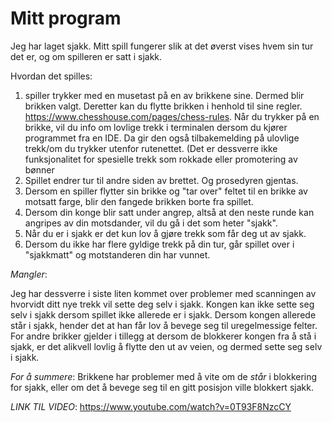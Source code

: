 # Mitt program

Jeg har laget sjakk. Mitt spill fungerer slik at det øverst vises hvem sin tur det er, og om spilleren er satt i sjakk.

Hvordan det spilles:

1. spiller trykker med en musetast på en av brikkene sine. Dermed blir brikken valgt. Deretter kan du flytte brikken i henhold til sine regler.
   https://www.chesshouse.com/pages/chess-rules. 
Når du trykker på en brikke, vil du info om lovlige trekk i terminalen dersom du kjører programmet fra en IDE. Da gir den også tilbakemelding på ulovlige trekk/om du trykker utenfor rutenettet.
(Det er dessverre ikke funksjonalitet for spesielle trekk som rokkade eller promotering av bønner 
2. Spillet endrer tur til andre siden av brettet. Og prosedyren gjentas.
3. Dersom en spiller flytter sin brikke og "tar over" feltet til en brikke av motsatt farge, blir den fangede brikken borte fra spillet.
4. Dersom din konge blir satt under angrep, altså at den neste runde kan angripes av din motsdander, vil du gå i det som heter "sjakk".
5. Når du er i sjakk er det kun lov å gjøre trekk som får deg ut av sjakk.
6. Dersom du ikke har flere gyldige trekk på din tur, går spillet over i "sjakkmatt" og motstanderen din har vunnet.


*Mangler*:

Jeg har dessverre i siste liten kommet over problemer med scanningen av hvorvidt ditt nye trekk vil sette deg selv i sjakk.
Kongen kan ikke sette seg selv i sjakk dersom spillet ikke allerede er i sjakk. Dersom kongen allerede står i sjakk, hender det at han får lov å bevege seg til uregelmessige felter.
For andre brikker gjelder i tillegg at dersom de blokkerer kongen fra å stå i sjakk, er det alikvell lovlig å flytte den ut av veien, og dermed sette seg selv i sjakk.

*For å summere*: Brikkene har problemer med å vite om de *står* i blokkering for sjakk, eller om det å bevege seg til en gitt posisjon ville blokkert sjakk.

*LINK TIL VIDEO*:
https://www.youtube.com/watch?v=0T93F8NzcCY
